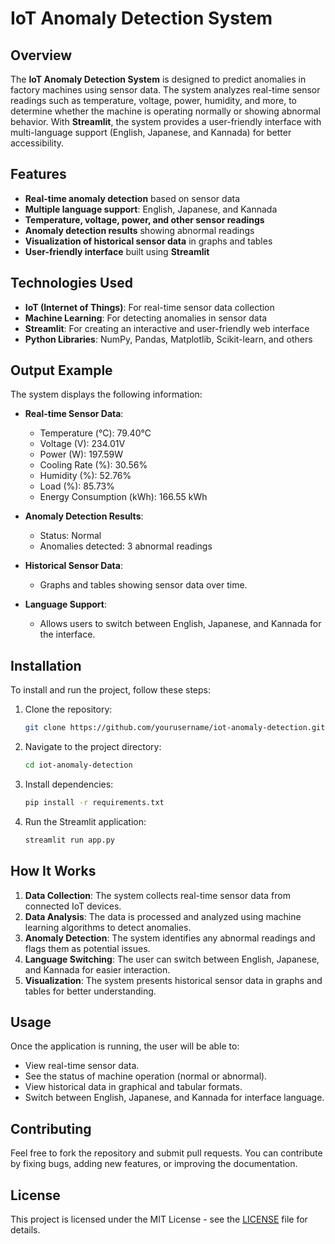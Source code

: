 # IoT Anomaly Detection System

## Overview

The **IoT Anomaly Detection System** is designed to predict anomalies in factory machines using sensor data. The system analyzes real-time sensor readings such as temperature, voltage, power, humidity, and more, to determine whether the machine is operating normally or showing abnormal behavior. With **Streamlit**, the system provides a user-friendly interface with multi-language support (English, Japanese, and Kannada) for better accessibility.

## Features

- **Real-time anomaly detection** based on sensor data
- **Multiple language support**: English, Japanese, and Kannada
- **Temperature, voltage, power, and other sensor readings**
- **Anomaly detection results** showing abnormal readings
- **Visualization of historical sensor data** in graphs and tables
- **User-friendly interface** built using **Streamlit**

## Technologies Used

- **IoT (Internet of Things)**: For real-time sensor data collection
- **Machine Learning**: For detecting anomalies in sensor data
- **Streamlit**: For creating an interactive and user-friendly web interface
- **Python Libraries**: NumPy, Pandas, Matplotlib, Scikit-learn, and others

## Output Example

The system displays the following information:

- **Real-time Sensor Data**:
    - Temperature (°C): 79.40°C
    - Voltage (V): 234.01V
    - Power (W): 197.59W
    - Cooling Rate (%): 30.56%
    - Humidity (%): 52.76%
    - Load (%): 85.73%
    - Energy Consumption (kWh): 166.55 kWh

- **Anomaly Detection Results**:
    - Status: Normal
    - Anomalies detected: 3 abnormal readings

- **Historical Sensor Data**:
    - Graphs and tables showing sensor data over time.

- **Language Support**:
    - Allows users to switch between English, Japanese, and Kannada for the interface.

## Installation

To install and run the project, follow these steps:

1. Clone the repository:
    ```bash
    git clone https://github.com/yourusername/iot-anomaly-detection.git
    ```

2. Navigate to the project directory:
    ```bash
    cd iot-anomaly-detection
    ```

3. Install dependencies:
    ```bash
    pip install -r requirements.txt
    ```

4. Run the Streamlit application:
    ```bash
    streamlit run app.py
    ```

## How It Works

1. **Data Collection**: The system collects real-time sensor data from connected IoT devices.
2. **Data Analysis**: The data is processed and analyzed using machine learning algorithms to detect anomalies.
3. **Anomaly Detection**: The system identifies any abnormal readings and flags them as potential issues.
4. **Language Switching**: The user can switch between English, Japanese, and Kannada for easier interaction.
5. **Visualization**: The system presents historical sensor data in graphs and tables for better understanding.

## Usage

Once the application is running, the user will be able to:

- View real-time sensor data.
- See the status of machine operation (normal or abnormal).
- View historical data in graphical and tabular formats.
- Switch between English, Japanese, and Kannada for interface language.

## Contributing

Feel free to fork the repository and submit pull requests. You can contribute by fixing bugs, adding new features, or improving the documentation.

## License

This project is licensed under the MIT License - see the [LICENSE](LICENSE) file for details.
